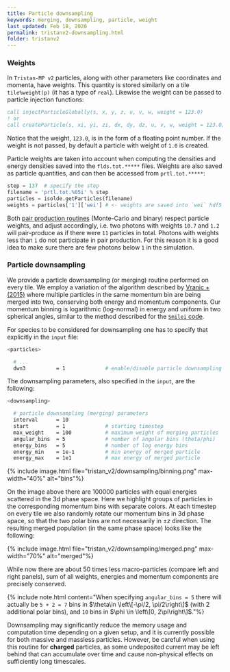 ```yaml
---
title: Particle downsampling
keywords: merging, downsampling, particle, weight
last_updated: Feb 18, 2020
permalink: tristanv2-downsampling.html
folder: tristanv2
---
```


### Weights

In `Tristan-MP v2` particles, along with other parameters like coordinates and momenta, have weights. This quantity is stored similarly on a tile `tile%weight(p)` (it has a type of `real`). Likewise the weight can be passed to particle injection functions:

```fortran
call injectParticleGlobally(s, x, y, z, u, v, w, weight = 123.0)
! or
call createParticle(s, xi, yi, zi, dx, dy, dz, u, v, w, weight = 123.0)
```

Notice that the weight, `123.0`, is in the form of a floating point number. If the weight is not passed, by default a particle with weight of `1.0` is created.

Particle weights are taken into account when computing the densities and energy densities saved into the `flds.tot.*****` files. Weights are also saved as particle quantities, and can then be accessed from `prtl.tot.*****`:

```python
step = 137  # specify the step
filename = 'prtl.tot.%05i' % step
particles = isolde.getParticles(filename)
weights = particles['1']['wei'] # <- weights are saved into `wei` hdf5 database
```

Both [pair production routines](tristanv2-qed.html#binary-vs-monte-carlo-coupling) (Monte-Carlo and binary) respect particle weights, and adjust accordingly, i.e. two photons with weights `10.7` and `1.2` will pair-produce as if there were `11` particles in total. Photons with weights less than `1` do not participate in pair production. For this reason it is a good idea to make sure there are few photons below `1` in the simulation. 

### Particle downsampling

We provide a particle downsampling (or merging) routine performed on every tile. We employ a variation of the algorithm described by [Vranic + (2015)](https://www.sciencedirect.com/science/article/pii/S0010465515000405?via%3Dihub) where multiple particles in the same momentum bin are being merged into two, conserving both energy and momentum components. Our momentum binning is logarithmic (log-normal) in energy and uniform in two spherical angles, similar to the method described for the [`Smilei` code](http://www.maisondelasimulation.fr/smilei/particle_merging.html#solid-angle-correction-in-3d).

For species to be considered for downsampling one has to specify that explicitly in the `input` file:

```bash
<particles>

  # ...
  dwn3          = 1             # enable/disable particle downsampling
```

The downsampling parameters, also specified in the `input`, are the following:

```bash
<downsampling>

  # particle downsampling (merging) parameters
  interval      = 10
  start         = 1             # starting timestep
  max_weight    = 100           # maximum weight of merging particles
  angular_bins  = 5             # number of angular bins (theta/phi)
  energy_bins   = 5             # number of log energy bins
  energy_min    = 1e-1          # min energy of merged particle
  energy_max    = 1e1           # max energy of merged particle
```

{% include image.html file="tristan_v2/downsampling/binning.png" max-width="40%" alt="bins"%}

On the image above there are 100000 particles with equal energies scattered in the 3d phase space. Here we highlight groups of particles in the corresponding momentum bins with separate colors. At each timestep on every tile we also randomly rotate our momentum bins in 3d phase space, so that the two polar bins are not necessarily in $\pm z$ direction. The resulting merged population (in the same phase space) looks like the following:

{% include image.html file="tristan_v2/downsampling/merged.png" max-width="70%" alt="merged"%}

While now there are about 50 times less macro-particles (compare left and right panels), sum of all weights, energies and momentum components are precisely conserved.

{% include note.html content="When specifying `angular_bins = 5` there will actually be `5 + 2 = 7` bins in $\theta\in \left\[-\pi/2, \pi/2\right\]$ (with 2 additional polar bins), and `10` bins in $\phi \in \left\[0, 2\pi\right\]$."%}

Downsampling may significantly reduce the memory usage and computation time depending on a given setup, and it is currently possible for both massive and massless particles. However, be careful when using this routine for **charged** particles, as some undeposited current may be left behind that can accumulate over time and cause non-physical effects on sufficiently long timescales.

